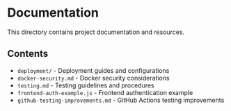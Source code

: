# Documentation

This directory contains project documentation and resources.

## Contents

- `deployment/` - Deployment guides and configurations
- `docker-security.md` - Docker security considerations
- `testing.md` - Testing guidelines and procedures
- `frontend-auth-example.js` - Frontend authentication example
- `github-testing-improvements.md` - GitHub Actions testing improvements
